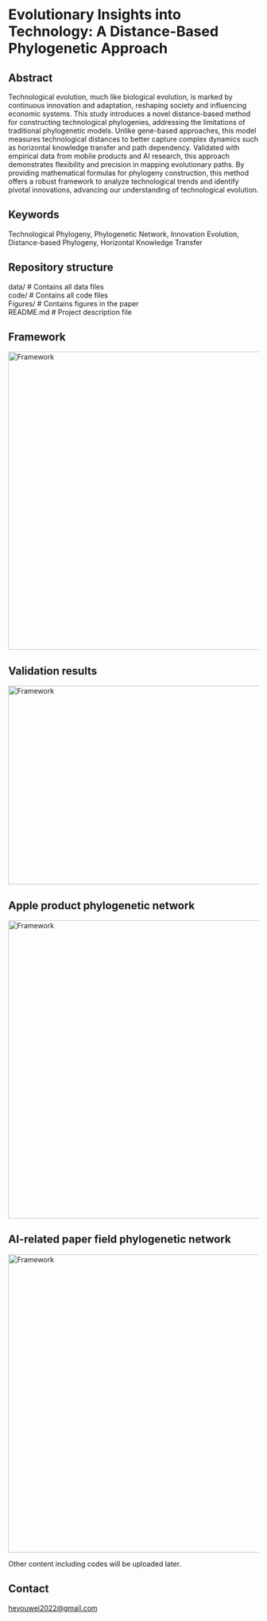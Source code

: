 # Evolutionary Insights into Technology: A Distance-Based Phylogenetic Approach  
## Abstract
Technological evolution, much like biological evolution, is marked by continuous innovation and adaptation, reshaping society and influencing economic systems. This study introduces a novel distance-based method for constructing technological phylogenies, addressing the limitations of traditional phylogenetic models. Unlike gene-based approaches, this model measures technological distances to better capture complex dynamics such as horizontal knowledge transfer and path dependency. Validated with empirical data from mobile products and AI research, this approach demonstrates flexibility and precision in mapping evolutionary paths. By providing mathematical formulas for phylogeny construction, this method offers a robust framework to analyze technological trends and identify pivotal innovations, advancing our understanding of technological evolution.
## Keywords  
Technological Phylogeny, Phylogenetic Network, Innovation Evolution, Distance-based Phylogeny, Horizontal Knowledge Transfer  
## Repository structure  
  data/ # Contains all data files  
  code/ # Contains all code files  
  Figures/ # Contains figures in the paper  
  README.md # Project description file
## Framework    
<img src="Figures/drawio (16).png" alt="Framework" width="600" height="600">  

## Validation results
<img src="Figures/radar.png" alt="Framework" width="800" height="400"> 

## Apple product phylogenetic network  
<img src="Figures/fig1.jpg" alt="Framework" width="1000" height="600">  

## AI-related paper field phylogenetic network  
<img src="Figures/AI_Artificial Intelligence_1960_2019_content_5_tangled_3_0.4_network_with_legend_primary_topic.subfield.display_name.png" alt="Framework" width="1000" height="600">   

Other content including codes will be uploaded later.  
## Contact  
heyouwei2022@gmail.com  
